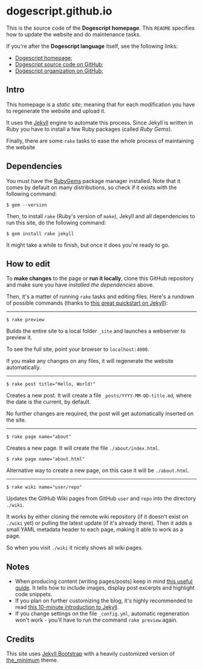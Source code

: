 # dogescript.github.io

This is the source code of the **Dogescript homepage**.
This `README` specifies how to update the website and do maintenance tasks.

If you're after the **Dogescript language** itself, see the following links:

* [Dogescript homepage][home];
* [Dogescript source code on GitHub][hub];
* [Dogescript organization on GitHub][org];

## Intro

This homepage is a *static site*; meaning that for each modification you have
to regenerate the website and upload it.

It uses the [Jekyll][jekyll] engine to automate this process. Since Jekyll
is written in Ruby you have to install a few Ruby packages (called _Ruby Gems_).

Finally, there are some `rake` tasks to ease the whole process of maintaining
the website

## Dependencies

You must have the [RubyGems][gems] package manager installed. Note that it
comes by default on many distributions, so check if it exists with the following
command:

    $ gem --version

Then, to install `rake` (Ruby's version of `make`), Jekyll and all dependencies
to run this site, do the following command:

    $ gem install rake jekyll

It might take a while to finish, but once it does you're ready to go.

## How to edit

To **make changes** to the page or **run it locally**, clone this GitHub
repository and make sure you have _installed the dependencies_ above.

Then, it's a matter of running `rake` tasks and editing files.
Here's a rundown of possible commands (thanks to [this great quickstart on Jekyll][tuto]):

---

    $ rake preview

Builds the entire site to a local folder `_site` and launches a webserver to
preview it.

To see the full site, point your browser to `localhost:4000`.

If you make any changes on any files, it will regenerate the website
automatically.

---

    $ rake post title="Hello, World!"

Creates a new post. It will create a file `_posts/YYYY-MM-DD-title.md`, where
the date is the current, by default.

No further changes are required, the post will get automatically inserted on the
site.

---

    $ rake page name="about"

Creates a new page. It will create the file `./about/index.html`.

    $ rake page name="about.html"

Alternative way to create a new page, on this case it will be `./about.html`.

---

    $ rake wiki name="user/repo"

Updates the GitHub Wiki pages from GitHub `user` and `repo` into the directory `./wiki`.

It works by either cloning the remote wiki repository (if it doesn't exist
on `./wiki` yet) or pulling the latest update (if it's already there).
Then it adds a small YAML metadata header to each page, making it able to
work as a page.

So when you visit `./wiki` it nicely shows all wiki pages.

## Notes

* When producing content (writing pages/posts) keep in mind
  [this useful guide][posts]. It tells how to include images, display
  post excerpts and highlight code snippets.
* If you plan on further customizing the blog, it's highly recommended to
  read [this 10-minute introduction to Jekyll][intro].
* If you change settings on the file `_config.yml`, automatic regeneration won't
  work - you'll have to run the command `rake preview` again.

## Credits

This site uses [Jekyll Bootstrap][boots] with a heavily customized version of
[the_minimum][theme] theme.

[home]:         http://dogescript.com/
[hub]:          https://github.com/dogescript/dogescript/
[org]:          https://github.com/dogescript/
[jekyll]:       http://jekyllrb.com/
[gems]:         https://rubygems.org/pages/download
[tuto]:         http://jekyllbootstrap.com/usage/jekyll-quick-start.html
[intro]:        http://jekyllbootstrap.com/lessons/jekyll-introduction.html
[boots]:        http://jekyllbootstrap.com/
[theme]:        https://github.com/jekyllbootstrap/theme-the-program
[posts]:        http://jekyllrb.com/docs/posts/


